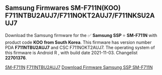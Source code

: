<h2>Samsung Firmwares SM-F711N(KOO) F711NTBU2AUJ7/F711NOKT2AUJ7/F711NKSU2AUJ7</h2>
Download the Samsung firmware for the ✅ <strong>Samsung SSP </strong> ⭐ <strong>SM-F711N</strong> with product code <strong>KOO</strong> <strong> from South Korea</strong>. This firmware has version number PDA <strong>F711NTBU2AUJ7</strong> and CSC F711NOKT2AUJ7. The operating system of this firmware is Android R , with build date 2021-11-03. Changelist <strong>22701376</strong>.


[SM-F711N](https://samfirm.shop/samsung/model/SM-F711N)
[F711NTBU2AUJ7](https://samfirm.shop/samsung/pda/F711NTBU2AUJ7)
[Download Firmware Samsung SSP SM-F711N](https://samfirm.shop/samsung/firmware/471125)
